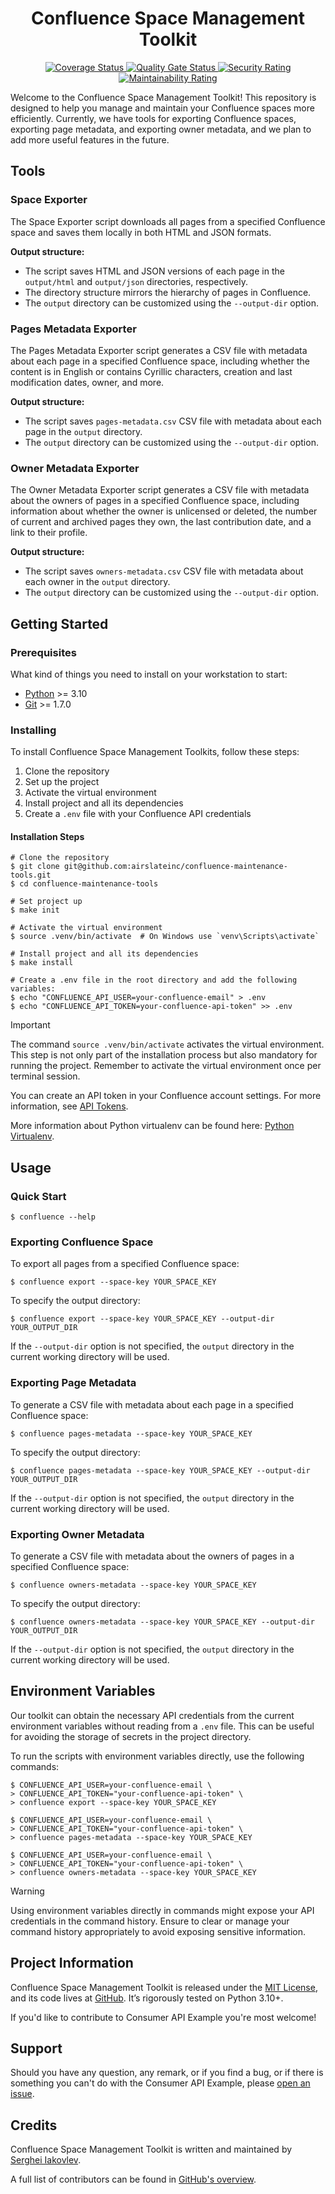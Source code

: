 <h1 align="center">Confluence Space Management Toolkit</h1>
<p align="center">
    <a href="https://sonarqube.infrateam.xyz/dashboard?id=airslateinc_confluence-maintenance-tools">
        <img src="https://sonarqube.infrateam.xyz/api/project_badges/measure?project=airslateinc_confluence-maintenance-tools&metric=coverage&token=sqb_51b574060b2fa5e7fa6ac24f33e91fbbce7f2e73" alt="Coverage Status" />
    </a>
    <a href="https://sonarqube.infrateam.xyz/dashboard?id=airslateinc_confluence-maintenance-tools">
        <img src="https://sonarqube.infrateam.xyz/api/project_badges/measure?project=airslateinc_confluence-maintenance-tools&metric=alert_status&token=sqb_51b574060b2fa5e7fa6ac24f33e91fbbce7f2e73" alt="Quality Gate Status" />
    </a>
    <a href="https://sonarqube.infrateam.xyz/dashboard?id=airslateinc_confluence-maintenance-tools">
        <img src="https://sonarqube.infrateam.xyz/api/project_badges/measure?project=airslateinc_confluence-maintenance-tools&metric=security_rating&token=sqb_51b574060b2fa5e7fa6ac24f33e91fbbce7f2e73" alt="Security Rating" />
    </a>
    <a href="https://sonarqube.infrateam.xyz/dashboard?id=airslateinc_confluence-maintenance-tools">
        <img src="https://sonarqube.infrateam.xyz/api/project_badges/measure?project=airslateinc_confluence-maintenance-tools&metric=sqale_rating&token=sqb_51b574060b2fa5e7fa6ac24f33e91fbbce7f2e73" alt="Maintainability Rating" />
    </a>
</p>

Welcome to the Confluence Space Management Toolkit! This repository is 
designed to help you manage and maintain your Confluence spaces more 
efficiently. Currently, we have tools for exporting Confluence spaces, 
exporting page metadata, and exporting owner metadata, and we plan to add more 
useful features in the future.

## Tools

### Space Exporter

The Space Exporter script downloads all pages from a specified Confluence 
space and saves them locally in both HTML and JSON formats.

**Output structure:**

* The script saves HTML and JSON versions of each page in the `output/html` 
  and `output/json` directories, respectively.
* The directory structure mirrors the hierarchy of pages in Confluence.
* The `output` directory can be customized using the `--output-dir` option.

### Pages Metadata Exporter

The Pages Metadata Exporter script generates a CSV file with metadata about 
each page in a specified Confluence space, including whether the content is in 
English or contains Cyrillic characters, creation and last modification dates, 
owner, and more.

**Output structure:**

* The script saves `pages-metadata.csv` CSV file with metadata about each page 
  in the `output` directory.
* The `output` directory can be customized using the `--output-dir` option.

### Owner Metadata Exporter

The Owner Metadata Exporter script generates a CSV file with metadata about 
the owners of pages in a specified Confluence space, including information 
about whether the owner is unlicensed or deleted, the number of current and 
archived pages they own, the last contribution date, and a link to their 
profile.

**Output structure:**

* The script saves `owners-metadata.csv` CSV file with metadata about each 
  owner in the `output` directory.
* The `output` directory can be customized using the `--output-dir` option.

## Getting Started

### Prerequisites

What kind of things you need to install on your workstation to start:

* [Python](https://www.python.org/) >= 3.10
* [Git](https://git-scm.com/) >= 1.7.0

### Installing

To install Confluence Space Management Toolkits, follow these steps:

1. Clone the repository
2. Set up the project
3. Activate the virtual environment
4. Install project and all its dependencies
5. Create a `.env` file with your Confluence API credentials

#### Installation Steps

```shell
# Clone the repository
$ git clone git@github.com:airslateinc/confluence-maintenance-tools.git
$ cd confluence-maintenance-tools

# Set project up
$ make init

# Activate the virtual environment
$ source .venv/bin/activate  # On Windows use `venv\Scripts\activate`

# Install project and all its dependencies
$ make install

# Create a .env file in the root directory and add the following variables:
$ echo "CONFLUENCE_API_USER=your-confluence-email" > .env
$ echo "CONFLUENCE_API_TOKEN=your-confluence-api-token" >> .env
```

> [!IMPORTANT]
> The command `source .venv/bin/activate` activates the virtual
> environment. This step is not only part of the installation process but also
> mandatory for running the project. Remember to activate the virtual
> environment once per terminal session.


You can create an API token in your Confluence account settings. For more
information, see [API Tokens](https://id.atlassian.com/manage-profile/security/api-tokens).

More information about Python virtualenv can be found here:
[Python Virtualenv](https://docs.python.org/3/library/venv.html).

## Usage

### Quick Start

```shell
$ confluence --help
```

### Exporting Confluence Space

To export all pages from a specified Confluence space:

```shell
$ confluence export --space-key YOUR_SPACE_KEY
```

To specify the output directory:

```shell
$ confluence export --space-key YOUR_SPACE_KEY --output-dir YOUR_OUTPUT_DIR
```

If the `--output-dir` option is not specified, the `output` directory in the
current working directory will be used.

### Exporting Page Metadata

To generate a CSV file with metadata about each page in a specified Confluence
space:

```shell
$ confluence pages-metadata --space-key YOUR_SPACE_KEY
```

To specify the output directory:

```shell
$ confluence pages-metadata --space-key YOUR_SPACE_KEY --output-dir YOUR_OUTPUT_DIR
```

If the `--output-dir` option is not specified, the `output` directory in the
current working directory will be used.


### Exporting Owner Metadata

To generate a CSV file with metadata about the owners of pages in a specified
Confluence space:

```shell
$ confluence owners-metadata --space-key YOUR_SPACE_KEY
```

To specify the output directory:

```shell
$ confluence owners-metadata --space-key YOUR_SPACE_KEY --output-dir YOUR_OUTPUT_DIR
```

If the `--output-dir` option is not specified, the `output` directory in the
current working directory will be used.

## Environment Variables

Our toolkit can obtain the necessary API credentials from the current
environment variables without reading from a `.env` file. This can be useful
for avoiding the storage of secrets in the project directory.

To run the scripts with environment variables directly, use the following
commands:

```shell
$ CONFLUENCE_API_USER=your-confluence-email \
> CONFLUENCE_API_TOKEN="your-confluence-api-token" \
> confluence export --space-key YOUR_SPACE_KEY

$ CONFLUENCE_API_USER=your-confluence-email \
> CONFLUENCE_API_TOKEN="your-confluence-api-token" \
> confluence pages-metadata --space-key YOUR_SPACE_KEY

$ CONFLUENCE_API_USER=your-confluence-email \
> CONFLUENCE_API_TOKEN="your-confluence-api-token" \
> confluence owners-metadata --space-key YOUR_SPACE_KEY
```

> [!WARNING]  
> Using environment variables directly in commands might expose
> your API credentials in the command history. Ensure to clear or manage your
> command history appropriately to avoid exposing sensitive information.

## Project Information

Confluence Space Management Toolkit is released under the
[MIT License](https://choosealicense.com/licenses/mit/), and its code lives at
[GitHub](https://github.com/airslateinc/confluence-maintenance-tools). It’s
rigorously tested on Python 3.10+.

If you'd like to contribute to Consumer API Example you're most welcome!

## Support

Should you have any question, any remark, or if you find a bug, or if there is
something you can't do with the Consumer API Example, please
[open an issue](https://github.com/sergeyklay/confluence-maintenance-tools/issues).

## Credits

Confluence Space Management Toolkit is written and maintained by
[Serghei Iakovlev](https://github.com/sergeyklay/).

A full list of contributors can be found in
[GitHub's overview](https://github.com/airslateinc/confluence-maintenance-tools/graphs/contributors).
